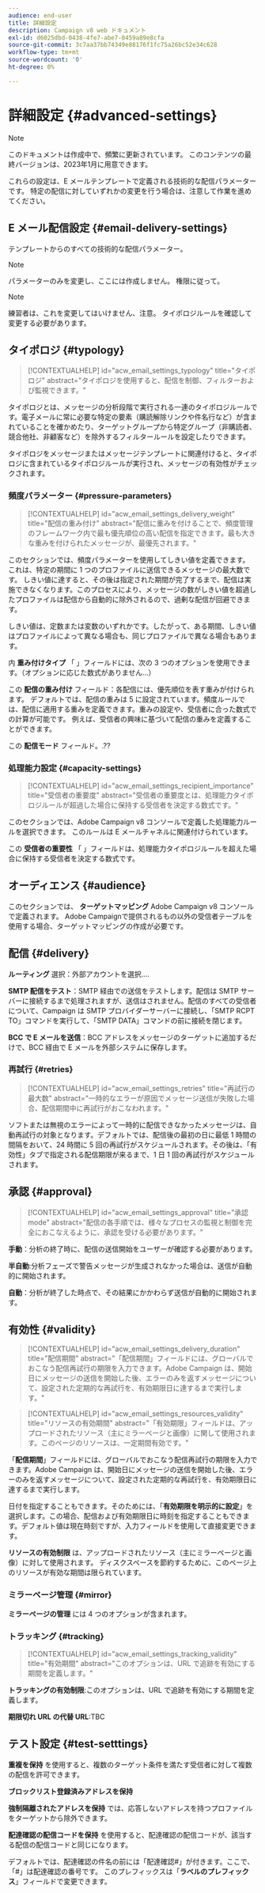 ```yaml
---
audience: end-user
title: 詳細設定
description: Campaign v8 web ドキュメント
exl-id: d6025dbd-0438-4fe7-abe7-0459a89e8cfa
source-git-commit: 3c7aa37bb74349e88176f1fc75a26bc52e34c628
workflow-type: tm+mt
source-wordcount: '0'
ht-degree: 0%

---
```


# 詳細設定 {#advanced-settings}

>[!NOTE]
>
>このドキュメントは作成中で、頻繁に更新されています。 このコンテンツの最終バージョンは、2023年1月に用意できます。

これらの設定は、E メールテンプレートで定義される技術的な配信パラメーターです。 特定の配信に対していずれかの変更を行う場合は、注意して作業を進めてください。

## E メール配信設定 {#email-delivery-settings}

<!--
October 2022 

Note that this page is for now a placeholder to host Contextualhelp blocks

Do not delete these blocks 

Documentation on this part is targeted for december 2022
-->

テンプレートからのすべての技術的な配信パラメーター。

>[!NOTE]
>
> パラメーターのみを変更し、ここには作成しません。 権限に従って。

>[!NOTE]
>
> 練習者は、これを変更してはいけません、注意。 タイポロジルールを確認して変更する必要があります。

## タイポロジ {#typology}

>[!CONTEXTUALHELP]
>id="acw_email_settings_typology"
>title="タイポロジ"
>abstract="タイポロジを使用すると、配信を制御、フィルターおよび監視できます。"

タイポロジとは、メッセージの分析段階で実行される一連のタイポロジルールです。電子メールに常に必要な特定の要素（購読解除リンクや件名行など）が含まれていることを確かめたり、ターゲットグループから特定グループ（非購読者、競合他社、非顧客など）を除外するフィルタールールを設定したりできます。

タイポロジをメッセージまたはメッセージテンプレートに関連付けると、タイポロジに含まれているタイポロジルールが実行され、メッセージの有効性がチェックされます。

### 頻度パラメーター {#pressure-parameters}

>[!CONTEXTUALHELP]
>id="acw_email_settings_delivery_weight"
>title="配信の重み付け"
>abstract="配信に重みを付けることで、頻度管理のフレームワーク内で最も優先順位の高い配信を指定できます。最も大きな重みを付けられたメッセージが、最優先されます。"

このセクションでは、頻度パラメーターを使用してしきい値を定義できます。 これは、特定の期間に 1 つのプロファイルに送信できるメッセージの最大数です。 しきい値に達すると、その後は指定された期間が完了するまで、配信は実施できなくなります。このプロセスにより、メッセージの数がしきい値を超過したプロファイルは配信から自動的に除外されるので、過剰な配信が回避できます。

しきい値は、定数または変数のいずれかです。したがって、ある期間、しきい値はプロファイルによって異なる場合も、同じプロファイルで異なる場合もあります。

内 **重み付けタイプ** 「 」フィールドには、次の 3 つのオプションを使用できます。（オプションに応じた数式がありません…）

この **配信の重み付け** フィールド：各配信には、優先順位を表す重みが付けられます。 デフォルトでは、配信の重みは 5 に設定されています。頻度ルールでは、配信に適用する重みを定義できます。重みの設定や、受信者に合った数式での計算が可能です。 例えば、受信者の興味に基づいて配信の重みを定義することができます。

この **配信モード** フィールド。.??

### 処理能力設定 {#capacity-settings}

>[!CONTEXTUALHELP]
>id="acw_email_settings_recipient_importance"
>title="受信者の重要度"
>abstract="受信者の重要度とは、処理能力タイポロジルールが超過した場合に保持する受信者を決定する数式です。"

このセクションでは、Adobe Campaign v8 コンソールで定義した処理能力ルールを選択できます。 このルールは E メールチャネルに関連付けられています。

この **受信者の重要性** 「 」フィールドは、処理能力タイポロジルールを超えた場合に保持する受信者を決定する数式です。

## オーディエンス {#audience}

このセクションでは、 **ターゲットマッピング** Adobe Campaign v8 コンソールで定義されます。 Adobe Campaignで提供されるもの以外の受信者テーブルを使用する場合、ターゲットマッピングの作成が必要です。

## 配信 {#delivery}

**ルーティング** 選択：外部アカウントを選択….

**SMTP 配信をテスト**：SMTP 経由での送信をテストします。配信は SMTP サーバーに接続するまで処理されますが、送信はされません。配信のすべての受信者について、Campaign は SMTP プロバイダーサーバーに接続し、「SMTP RCPT TO」コマンドを実行して、「SMTP DATA」コマンドの前に接続を閉じます。

**BCC で E メールを送信**：BCC アドレスをメッセージのターゲットに追加するだけで、BCC 経由で E メールを外部システムに保存します。

### 再試行 {#retries}

>[!CONTEXTUALHELP]
>id="acw_email_settings_retries"
>title="再試行の最大数"
>abstract="一時的なエラーが原因でメッセージ送信が失敗した場合、配信期間中に再試行がおこなわれます。"

ソフトまたは無視のエラーによって一時的に配信できなかったメッセージは、自動再試行の対象となります。デフォルトでは、配信後の最初の日に最低 1 時間の間隔をおいて、24 時間に 5 回の再試行がスケジュールされます。その後は、「有効性」タブで指定される配信期限が来るまで、1 日 1 回の再試行がスケジュールされます。

## 承認 {#approval}

>[!CONTEXTUALHELP]
>id="acw_email_settings_approval"
>title="承認 mode"
>abstract="配信の各手順では、様々なプロセスの監視と制御を完全におこなえるように、承認を受ける必要があります。"

**手動**：分析の終了時に、配信の送信開始をユーザーが確認する必要があります。

**半自動**:分析フェーズで警告メッセージが生成されなかった場合は、送信が自動的に開始されます。

**自動**：分析が終了した時点で、その結果にかかわらず送信が自動的に開始されます。


## 有効性 {#validity}

>[!CONTEXTUALHELP]
>id="acw_email_settings_delivery_duration"
>title="配信期間"
>abstract="「配信期間」フィールドには、グローバルでおこなう配信再試行の期限を入力できます。Adobe Campaign は、開始日にメッセージの送信を開始した後、エラーのみを返すメッセージについて、設定された定期的な再試行を、有効期限日に達するまで実行します。"

>[!CONTEXTUALHELP]
>id="acw_email_settings_resources_validity"
>title="リソースの有効期間"
>abstract="「有効期限」フィールドは、アップロードされたリソース（主にミラーページと画像）に関して使用されます。このページのリソースは、一定期間有効です。"


「**配信期間**」フィールドには、グローバルでおこなう配信再試行の期限を入力できます。Adobe Campaign は、開始日にメッセージの送信を開始した後、エラーのみを返すメッセージについて、設定された定期的な再試行を、有効期限日に達するまで実行します。

日付を指定することもできます。そのためには、「**有効期限を明示的に設定**」を選択します。この場合、配信および有効期限日に時刻を指定することもできます。デフォルト値は現在時刻ですが、入力フィールドを使用して直接変更できます。

**リソースの有効制限** は、アップロードされたリソース（主にミラーページと画像）に対して使用されます。 ディスクスペースを節約するために、このページ上のリソースが有効な期間は限られています。

### ミラーページ管理 {#mirror}

**ミラーページの管理** には 4 つのオプションが含まれます。


### トラッキング {#tracking}

>[!CONTEXTUALHELP]
>id="acw_email_settings_tracking_validity"
>title="有効期間"
>abstract="このオプションは、URL で追跡を有効にする期間を定義します。"

**トラッキングの有効制限**:このオプションは、URL で追跡を有効にする期間を定義します。

**期限切れ URL の代替 URL**:TBC


## テスト設定 {#test-setttings}

**重複を保持** を使用すると、複数のターゲット条件を満たす受信者に対して複数の配信を許可できます。

**ブロックリスト登録済みアドレスを保持**

**強制隔離されたアドレスを保持** では、応答しないアドレスを持つプロファイルをターゲットから除外できます。

**配達確認の配信コードを保持** を使用すると、配達確認の配信コードが、該当する配信の配信コードと同じになります。

デフォルトでは、配達確認の件名の前には「配達確認#」が付きます。ここで、「#」は配達確認の番号です。 このプレフィックスは「**ラベルのプレフィックス**」フィールドで変更できます。